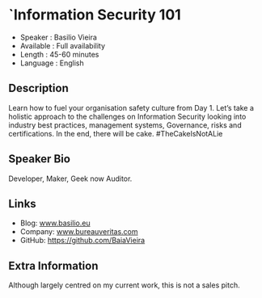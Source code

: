 `Information Security 101
=========================

* Speaker   : Basilio Vieira
* Available : Full availability
* Length    : 45-60 minutes
* Language  : English

Description
-----------

Learn how to fuel your organisation safety culture from Day 1. Let’s take a holistic approach to the challenges on Information Security looking into industry best practices, management systems, Governance, risks and certifications. In the end, there will be cake. #TheCakeIsNotALie

Speaker Bio
-----------
Developer, Maker, Geek now Auditor.

Links
-----

* Blog: www.basilio.eu
* Company: www.bureauveritas.com
* GitHub: https://github.com/BaiaVieira

Extra Information
-----------------
Although largely centred on my current work, this is not a sales pitch.
